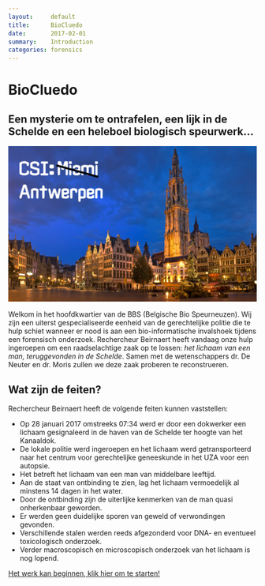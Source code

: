 ```yaml
---
layout:     default
title:      BioCluedo
date:       2017-02-01
summary:    Introduction
categories: forensics
---
```


# BioCluedo

## Een mysterie om te ontrafelen, een lijk in de Schelde en een heleboel biologisch speurwerk...

![](https://github.com/biodatamining/BioCluedo/raw/master/afbeeldingen/csi_antwerpen.jpg)

Welkom in het hoofdkwartier van de BBS (Belgische Bio Speurneuzen). Wij zijn een uiterst gespecialiseerde eenheid van de gerechtelijke politie die te hulp schiet wanneer er nood is aan een bio-informatische invalshoek tijdens een forensisch onderzoek. Rechercheur Beirnaert heeft vandaag onze hulp ingeroepen om een raadselachtige zaak op te lossen: *het lichaam van een man, teruggevonden in de Schelde*. Samen met de wetenschappers dr. De Neuter en dr. Moris zullen we deze zaak proberen te reconstrueren.

## Wat zijn de feiten?

Rechercheur Beirnaert heeft de volgende feiten kunnen vaststellen:

- Op 28 januari 2017 omstreeks 07:34 werd er door een dokwerker een lichaam gesignaleerd in de haven van de Schelde ter hoogte van het Kanaaldok.
- De lokale politie werd ingeroepen en het lichaam werd getransporteerd naar het centrum voor gerechtelijke geneeskunde in het UZA voor een autopsie. 
- Het betreft het lichaam van een man van middelbare leeftijd.
- Aan de staat van ontbinding te zien, lag het lichaam vermoedelijk al minstens 14 dagen in het water. 
- Door de ontbinding zijn de uiterlijke kenmerken van de man quasi onherkenbaar geworden.
- Er werden geen duidelijke sporen van geweld of verwondingen gevonden.
- Verschillende stalen werden reeds afgezonderd voor DNA- en eventueel toxicologisch onderzoek. 
- Verder macroscopisch en microscopisch onderzoek van het lichaam is nog lopend.

[Het werk kan beginnen, klik hier om te starten!](/pairwise_alignment.md)
